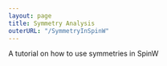 ```yaml
---
layout: page
title: Symmetry Analysis
outerURL: "/SymmetryInSpinW"
---
```


A tutorial on how to use symmetries in SpinW
